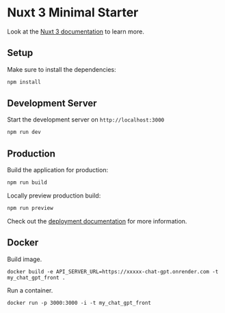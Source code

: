 # Nuxt 3 Minimal Starter

Look at the [Nuxt 3 documentation](https://nuxt.com/docs/getting-started/introduction) to learn more.

## Setup

Make sure to install the dependencies:

```bash
npm install
```

## Development Server

Start the development server on `http://localhost:3000`

```bash
npm run dev
```

## Production

Build the application for production:

```bash
npm run build
```

Locally preview production build:

```bash
npm run preview
```

Check out the [deployment documentation](https://nuxt.com/docs/getting-started/deployment) for more information.

## Docker
Build image.
```
docker build -e API_SERVER_URL=https://xxxxx-chat-gpt.onrender.com -t my_chat_gpt_front .
```

Run a container.
```
docker run -p 3000:3000 -i -t my_chat_gpt_front
```